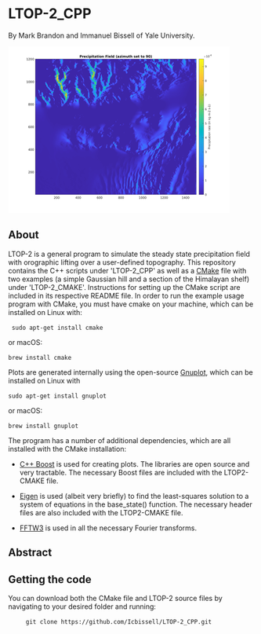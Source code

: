 # LTOP-2_CPP

   By Mark Brandon and Immanuel Bissell of Yale University. 
   
 ![alt text](https://github.com/Icbissell/LTOP-2_CPP/blob/main/misc/Precipitation_Field.png)

## About
   LTOP-2 is a general program to simulate the steady state precipitation field with orographic lifting over a user-defined topography. This repository contains the C++ scripts under 'LTOP-2_CPP' as well as a [CMake](https://cmake.org/) file with two examples (a simple Gaussian hill and a section of the Himalayan shelf) under 'LTOP-2_CMAKE'. Instructions for setting up the CMake script are included in its respective README file. 
   In order to run the example usage program with CMake, you must have cmake on your machine, which can be installed on Linux with:
	
	 sudo apt-get install cmake 
  or macOS:
  
    brew install cmake
   
Plots are generated internally using the open-source [Gnuplot](http://www.gnuplot.info/), which can be installed on Linux with
   
    sudo apt-get install gnuplot 
    
 or macOS:
  
    brew install gnuplot
   
   The program has a number of additional dependencies, which are all installed with the CMake installation:

* [C++ Boost](https://www.boost.org/) is used for creating plots. The libraries are open source and very tractable. The necessary Boost files are included with the LTOP2-CMAKE file.

* [Eigen](http://eigen.tuxfamily.org/index.php?title=Main_Page) is used (albeit very briefly) to find the least-squares solution to a system of equations in the base_state() function. The necessary header files are also included with the LTOP2-CMAKE file.

* [FFTW3](http://www.fftw.org/) is used in all the necessary Fourier transforms. 


## Abstract
   
## Getting the code
   You can download both the CMake file and LTOP-2 source files by navigating to your desired folder and running:
   
         git clone https://github.com/Icbissell/LTOP-2_CPP.git 
